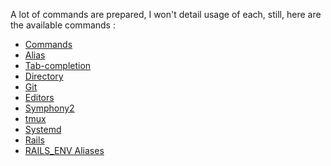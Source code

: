A lot of commands are prepared, I won't detail usage of each, still, here
are the available commands :

- [Commands](https://github.com/ohmyzsh/ohmyzsh/wiki/Cheatsheet#commands)
- [Alias](https://github.com/ohmyzsh/ohmyzsh/wiki/Cheatsheet#alias)
- [Tab-completion](https://github.com/ohmyzsh/ohmyzsh/wiki/Cheatsheet#tab-completion)
- [Directory](https://github.com/ohmyzsh/ohmyzsh/wiki/Cheatsheet#directory)
- [Git](https://github.com/ohmyzsh/ohmyzsh/wiki/Cheatsheet#git)
- [Editors](https://github.com/ohmyzsh/ohmyzsh/wiki/Cheatsheet#editors)
- [Symphony2](https://github.com/ohmyzsh/ohmyzsh/wiki/Cheatsheet#symfony2)
- [tmux](https://github.com/ohmyzsh/ohmyzsh/wiki/Cheatsheet#tmux)
- [Systemd](https://github.com/ohmyzsh/ohmyzsh/wiki/Cheatsheet#systemd)
- [Rails](https://github.com/ohmyzsh/ohmyzsh/wiki/Cheatsheet#rails)
- [RAILS_ENV Aliases](https://github.com/ohmyzsh/ohmyzsh/wiki/Cheatsheet#rails_env-aliases)